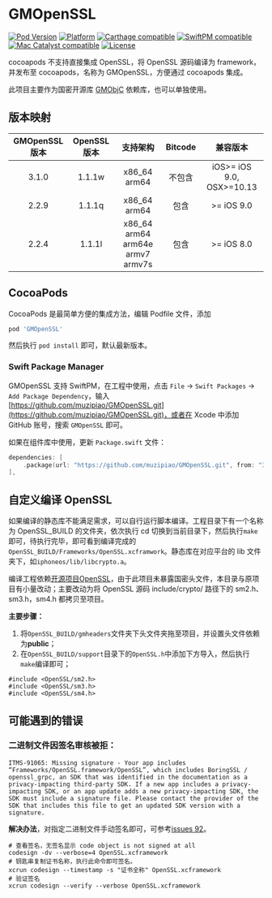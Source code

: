 # GMOpenSSL

[![Pod Version](https://img.shields.io/cocoapods/v/GMOpenSSL.svg?style=flat)](https://cocoapods.org/pods/GMOpenSSL)
[![Platform](https://img.shields.io/badge/platform-ios%20%7C%20osx-lightgrey)](https://cocoapods.org/pods/GMOpenSSL)
[![Carthage compatible](https://img.shields.io/badge/Carthage-compatible-brightgreen.svg)](https://github.com/muzipiao/GMOpenSSL)
[![SwiftPM compatible](https://img.shields.io/badge/SwiftPM-compatible-brightgreen.svg)](https://swift.org/package-manager/)
[![Mac Catalyst compatible](https://img.shields.io/badge/Catalyst-compatible-brightgreen.svg)](https://developer.apple.com/documentation/xcode/creating_a_mac_version_of_your_ipad_app/)
[![License](https://img.shields.io/badge/license-MIT-green)](https://cocoapods.org/pods/GMOpenSSL)

cocoapods 不支持直接集成 OpenSSL，将 OpenSSL 源码编译为 framework，并发布至 cocoapods，名称为 GMOpenSSL，方便通过 cocoapods 集成。

此项目主要作为国密开源库 [GMObjC](https://muzipiao.github.io/gmdocs/) 依赖库，也可以单独使用。

## 版本映射

| GMOpenSSL 版本 | OpenSSL 版本 |             支持架构             | Bitcode |         兼容版本          |
| :------------: | :----------: | :------------------------------: | :-----: | :-----------------------: |
|     3.1.0      |    1.1.1w    |           x86_64 arm64           | 不包含  | iOS>= iOS 9.0, OSX>=10.13 |
|     2.2.9      |    1.1.1q    |           x86_64 arm64           |  包含   |        >= iOS 9.0         |
|     2.2.4      |    1.1.1l    | x86_64 arm64 arm64e armv7 armv7s |  包含   |        >= iOS 8.0         |

## CocoaPods

CocoaPods 是最简单方便的集成方法，编辑 Podfile 文件，添加

```ruby
pod 'GMOpenSSL'
```

然后执行 `pod install` 即可，默认最新版本。

### Swift Package Manager

GMOpenSSL 支持 SwiftPM，在工程中使用，点击 `File` -> `Swift Packages` -> `Add Package Dependency`，输入 [https://github.com/muzipiao/GMOpenSSL.git](https://github.com/muzipiao/GMOpenSSL.git)，或者在 Xcode 中添加 GitHub 账号，搜索 `GMOpenSSL` 即可。

如果在组件库中使用，更新 `Package.swift` 文件：

```swift
dependencies: [
    .package(url: "https://github.com/muzipiao/GMOpenSSL.git", from: "3.1.0")
],
```

## 自定义编译 OpenSSL

如果编译的静态库不能满足需求，可以自行运行脚本编译。工程目录下有一个名称为 OpenSSL_BUILD 的文件夹，依次执行 cd 切换到当前目录下，然后执行`make`即可，待执行完毕，即可看到编译完成的 `OpenSSL_BUILD/Frameworks/OpenSSL.xcframwork`。静态库在对应平台的 lib 文件夹下，如`iphoneos/lib/libcrypto.a`。

编译工程依赖[开源项目OpenSSL](https://github.com/krzyzanowskim/OpenSSL)，由于此项目未暴露国密头文件，本目录与原项目有小量改动；主要改动为将 OpenSSL 源码 include/crypto/ 路径下的 sm2.h、sm3.h，sm4.h 都拷贝至项目。

**主要步骤：**

1. 将`OpenSSL_BUILD/gmheaders`文件夹下头文件夹拖至项目，并设置头文件依赖为**public**；
2. 在`OpenSSL_BUILD/support`目录下的`OpenSSL.h`中添加下方导入，然后执行`make`编译即可；

```objc
#include <OpenSSL/sm2.h>
#include <OpenSSL/sm3.h>
#include <OpenSSL/sm4.h>
```

## 可能遇到的错误

### 二进制文件因签名审核被拒：

```text
ITMS-91065: Missing signature - Your app includes “Frameworks/OpenSSL.framework/OpenSSL”, which includes BoringSSL / openssl_grpc, an SDK that was identified in the documentation as a privacy-impacting third-party SDK. If a new app includes a privacy-impacting SDK, or an app update adds a new privacy-impacting SDK, the SDK must include a signature file. Please contact the provider of the SDK that includes this file to get an updated SDK version with a signature.
```

**解决办法**，对指定二进制文件手动签名即可，可参考[issues 92](https://github.com/muzipiao/GMObjC/issues/92)。

```shell
# 查看签名，无签名显示 code object is not signed at all
codesign -dv --verbose=4 OpenSSL.xcframework
# 钥匙串复制证书名称，执行此命令即可签名。
xcrun codesign --timestamp -s "证书全称" OpenSSL.xcframework
# 验证签名
xcrun codesign --verify --verbose OpenSSL.xcframework
```
